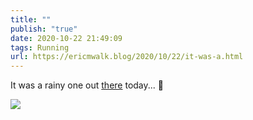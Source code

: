 ```yaml
---
title: ""
publish: "true"
date: 2020-10-22 21:49:09
tags: Running
url: https://ericmwalk.blog/2020/10/22/it-was-a.html
---
```


It was a rainy one out [there](https://www.strava.com/activities/4229696879) today... 🏃

![](https://ericmwalk.blog/uploads/2020/a0a83f2f41.jpg)